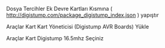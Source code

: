 Dosya Tercihler Ek Devre Kartları Kısmına ( http://digistump.com/package_digistump_index.json ) yapıştır

Araçlar Kart  Kart Yöneticisi (Digistump AVR Boards) Yükle 

Araçlar Kart Digistump 16.5mhz Seçiniz
